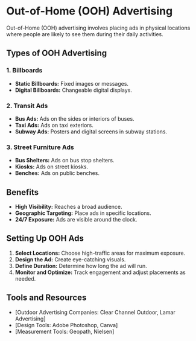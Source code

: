 # Out-of-Home (OOH) Advertising

Out-of-Home (OOH) advertising involves placing ads in physical locations where people are likely to see them during their daily activities.

## Types of OOH Advertising

### 1. Billboards
- **Static Billboards:** Fixed images or messages.
- **Digital Billboards:** Changeable digital displays.

### 2. Transit Ads
- **Bus Ads:** Ads on the sides or interiors of buses.
- **Taxi Ads:** Ads on taxi exteriors.
- **Subway Ads:** Posters and digital screens in subway stations.

### 3. Street Furniture Ads
- **Bus Shelters:** Ads on bus stop shelters.
- **Kiosks:** Ads on street kiosks.
- **Benches:** Ads on public benches.

## Benefits
- **High Visibility:** Reaches a broad audience.
- **Geographic Targeting:** Place ads in specific locations.
- **24/7 Exposure:** Ads are visible around the clock.

## Setting Up OOH Ads
1. **Select Locations:** Choose high-traffic areas for maximum exposure.
2. **Design the Ad:** Create eye-catching visuals.
3. **Define Duration:** Determine how long the ad will run.
4. **Monitor and Optimize:** Track engagement and adjust placements as needed.

## Tools and Resources
- [Outdoor Advertising Companies: Clear Channel Outdoor, Lamar Advertising]
- [Design Tools: Adobe Photoshop, Canva]
- [Measurement Tools: Geopath, Nielsen]

